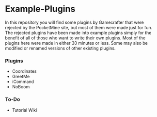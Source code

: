 # Example-Plugins
In this repository you will find some plugins by Gamecrafter that were rejected by the PocketMine site, but most of them were
made just for fun. The rejected plugins have been made into example plugins simply for the benefit of all of those who want to
write their own plugins. Most of the plugins here were made in either 30 minutes or less. Some may also be modified or renamed
versions of other existing plugins.

### Plugins
* Coordinates
* GreetMe
* iCommand
* NoBoom

### To-Do
* Tutorial Wiki
